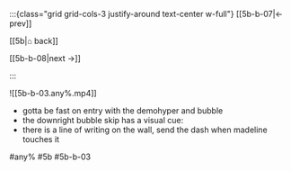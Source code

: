 :::{class="grid grid-cols-3 justify-around text-center w-full"}
[[5b-b-07|← prev]]

[[5b|⌂ back]]

[[5b-b-08|next →]]

:::

![[5b-b-03.any%.mp4]]

* gotta be fast on entry with the demohyper and bubble
* the downright bubble skip has a visual cue:
* there is a line of writing on the wall, send the dash when madeline touches it

#any% #5b #5b-b-03
